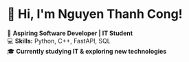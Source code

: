 # 👋 Hi, I'm Nguyen Thanh Cong!  
🚀 **Aspiring Software Developer | IT Student**  
💻 **Skills:** Python, C++, FastAPI, SQL  
🎓 **Currently studying IT & exploring new technologies**  
